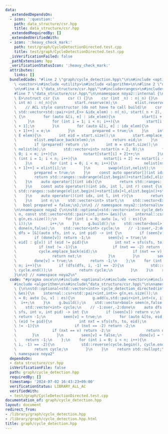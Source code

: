 ```yaml
---
data:
  _extendedDependsOn:
  - icon: ':question:'
    path: data_structure/csr.hpp
    title: data_structure/csr.hpp
  _extendedRequiredBy: []
  _extendedVerifiedWith:
  - icon: ':heavy_check_mark:'
    path: test/graph/CycleDetectionDirected.test.cpp
    title: test/graph/CycleDetectionDirected.test.cpp
  _isVerificationFailed: false
  _pathExtension: hpp
  _verificationStatusIcon: ':heavy_check_mark:'
  attributes:
    links: []
  bundledCode: "#line 2 \"graph/cycle_detection.hpp\"\n\n#include <optional>\n#include\
    \ <vector>\n#include <utility>\n#include <algorithm>\n\n#line 2 \"data_structure/csr.hpp\"\
    \n\n#line 4 \"data_structure/csr.hpp\"\n#include<ranges>\n#include<cassert>\n\
    #line 7 \"data_structure/csr.hpp\"\n\nnamespace noya2::internal {\n\ntemplate<class\
    \ E>\nstruct csr {\n    csr () {}\n    csr (int _n) : n(_n) {}\n    csr (int _n,\
    \ int m) : n(_n){\n        start.reserve(m);\n        elist.reserve(m);\n    }\n\
    \    // ACL style constructor (do not have to call build)\n    csr (int _n, const\
    \ std::vector<std::pair<int,E>> &idx_elem) : n(_n), start(_n + 2), elist(idx_elem.size())\
    \ {\n        for (auto &[i, e] : idx_elem){\n            start[i + 2]++;\n   \
    \     }\n        for (int i = 1; i < n; i++){\n            start[i + 2] += start[i\
    \ + 1];\n        }\n        for (auto &[i, e] : idx_elem){\n            elist[start[i\
    \ + 1]++] = e;\n        }\n        prepared = true;\n    }\n    int add(int idx,\
    \ E elem){\n        int eid = start.size();\n        start.emplace_back(idx);\n\
    \        elist.emplace_back(elem);\n        return eid;\n    }\n    void build(){\n\
    \        if (prepared) return ;\n        int m = start.size();\n        std::vector<E>\
    \ nelist(m);\n        std::vector<int> nstart(n + 2, 0);\n        for (int i =\
    \ 0; i < m; i++){\n            nstart[start[i] + 2]++;\n        }\n        for\
    \ (int i = 1; i < n; i++){\n            nstart[i + 2] += nstart[i + 1];\n    \
    \    }\n        for (int i = 0; i < m; i++){\n            nelist[nstart[start[i]\
    \ + 1]++] = elist[i];\n        }\n        swap(elist,nelist);\n        swap(start,nstart);\n\
    \        prepared = true;\n    }\n    const auto operator[](int idx) const {\n\
    \        return std::ranges::subrange(elist.begin()+start[idx],elist.begin()+start[idx+1]);\n\
    \    }\n    auto operator[](int idx){\n        return std::ranges::subrange(elist.begin()+start[idx],elist.begin()+start[idx+1]);\n\
    \    }\n    const auto operator()(int idx, int l, int r) const {\n        return\
    \ std::ranges::subrange(elist.begin()+start[idx]+l,elist.begin()+start[idx]+r);\n\
    \    }\n    auto operator()(int idx, int l, int r){\n        return std::ranges::subrange(elist.begin()+start[idx]+l,elist.begin()+start[idx]+r);\n\
    \    }\n    int n;\n    std::vector<int> start;\n    std::vector<E> elist;\n \
    \   bool prepared = false;\n};\n\n} // namespace noya2::internal\n#line 9 \"graph/cycle_detection.hpp\"\
    \n\nnamespace noya2 {\n\nstd::optional<std::vector<int>> cycle_detection_directed(int\
    \ n, const std::vector<std::pair<int,int>> &es){\n    internal::csr<std::pair<int,int>>\
    \ g(n,es.size());\n    for (int i = 0; auto [u, v] : es){\n        g.add(u,std::pair<int,int>(v,\
    \ i));\n        i++;\n    }\n    g.build();\n    std::vector<bool> seen(n,false),\
    \ done(n,false);\n    std::vector<int> cycle;\n    // -1:over,-2:done\n    auto\
    \ dfs = [&](auto sfs, int v, int pid) -> int {\n        if (seen[v]) return v;\n\
    \        if (done[v]) return -1;\n        seen[v] = true;\n        for (auto &[to,\
    \ eid] : g[v]) if (eid != pid){\n            int nxt = sfs(sfs, to, eid);\n  \
    \          if (nxt != -1){\n                if (nxt == -2) return -2;\n      \
    \          cycle.emplace_back(eid);\n                if (nxt == v) return -2;\n\
    \                return nxt;\n            }\n        }\n        seen[v] = false;\n\
    \        done[v] = true;\n        return -1;\n    };\n    for (int i = 0; i <\
    \ n; i++){\n        if (dfs(dfs, i, -1) == -2){\n            std::reverse(cycle.begin(),\
    \ cycle.end());\n            return cycle;\n        }\n    }\n    return std::nullopt;\n\
    }\n\n} // namespace noya2\n"
  code: "#pragma once\n\n#include <optional>\n#include <vector>\n#include <utility>\n\
    #include <algorithm>\n\n#include\"data_structure/csr.hpp\"\n\nnamespace noya2\
    \ {\n\nstd::optional<std::vector<int>> cycle_detection_directed(int n, const std::vector<std::pair<int,int>>\
    \ &es){\n    internal::csr<std::pair<int,int>> g(n,es.size());\n    for (int i\
    \ = 0; auto [u, v] : es){\n        g.add(u,std::pair<int,int>(v, i));\n      \
    \  i++;\n    }\n    g.build();\n    std::vector<bool> seen(n,false), done(n,false);\n\
    \    std::vector<int> cycle;\n    // -1:over,-2:done\n    auto dfs = [&](auto\
    \ sfs, int v, int pid) -> int {\n        if (seen[v]) return v;\n        if (done[v])\
    \ return -1;\n        seen[v] = true;\n        for (auto &[to, eid] : g[v]) if\
    \ (eid != pid){\n            int nxt = sfs(sfs, to, eid);\n            if (nxt\
    \ != -1){\n                if (nxt == -2) return -2;\n                cycle.emplace_back(eid);\n\
    \                if (nxt == v) return -2;\n                return nxt;\n     \
    \       }\n        }\n        seen[v] = false;\n        done[v] = true;\n    \
    \    return -1;\n    };\n    for (int i = 0; i < n; i++){\n        if (dfs(dfs,\
    \ i, -1) == -2){\n            std::reverse(cycle.begin(), cycle.end());\n    \
    \        return cycle;\n        }\n    }\n    return std::nullopt;\n}\n\n} //\
    \ namespace noya2"
  dependsOn:
  - data_structure/csr.hpp
  isVerificationFile: false
  path: graph/cycle_detection.hpp
  requiredBy: []
  timestamp: '2024-07-02 16:43:23+09:00'
  verificationStatus: LIBRARY_ALL_AC
  verifiedWith:
  - test/graph/CycleDetectionDirected.test.cpp
documentation_of: graph/cycle_detection.hpp
layout: document
redirect_from:
- /library/graph/cycle_detection.hpp
- /library/graph/cycle_detection.hpp.html
title: graph/cycle_detection.hpp
---
```

